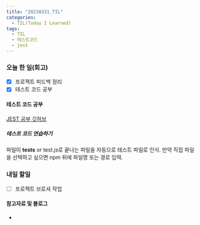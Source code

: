 ```yaml
---
title: "20230331_TIL"
categories:
  - TIL(Today I Learned)
tags:
  - TIL
  - 테스트코드 
  - jest
---
```



### 오늘 한 일(회고)
- [x] 프로젝트 피드백 정리
- [x] 테스트 코드 공부 

#### 테스트 코드 공부
[JEST 공부 깃허브](https://github.com/St0ne96/Jest_Practice)


##### 테스트 코드 연습하기 
파일이 __tests__ or test.js로 끝나는 파일을 자동으로 테스트 파일로 인식. 
만약 직접 파일을 선택하고 싶으면 npm 뒤에 파일명 또는 경로 입력.

### 내일 할일
- [ ] 프로젝트 브로셔 작업 

#### 참고자료 및 블로그 
-


